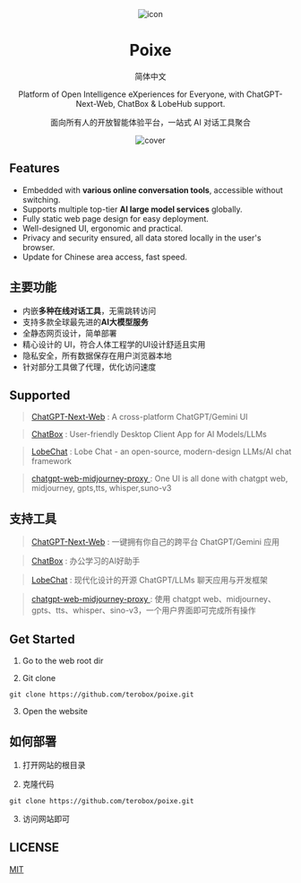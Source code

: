 <div align="center">
<img src="https://gptocean.com/assets/files/2024-06-13/1718256894-536284-poixe-poster-613.png" alt="icon"/>

<h1 align="center">Poixe</h1>

简体中文

Platform of Open Intelligence eXperiences for Everyone, with ChatGPT-Next-Web, ChatBox & LobeHub support.

面向所有人的开放智能体验平台，一站式 AI 对话工具聚合

![cover](https://gptocean.com/assets/files/2024-06-13/1718257496-966666-2024-06-13-134347.png)

</div>

## Features

- Embedded with **various online conversation tools**, accessible without switching.
- Supports multiple top-tier **AI large model services** globally.
- Fully static web page design for easy deployment.
- Well-designed UI, ergonomic and practical.
- Privacy and security ensured, all data stored locally in the user's browser.
- Update for Chinese area access, fast speed.

## 主要功能

- 内嵌**多种在线对话工具**，无需跳转访问
- 支持多款全球最先进的**AI大模型服务**
- 全静态网页设计，简单部署
- 精心设计的 UI，符合人体工程学的UI设计舒适且实用
- 隐私安全，所有数据保存在用户浏览器本地
- 针对部分工具做了代理，优化访问速度

## Supported

> [ChatGPT-Next-Web](https://github.com/ChatGPTNextWeb/ChatGPT-Next-Web/) : A cross-platform ChatGPT/Gemini UI

> [ChatBox](https://github.com/Bin-Huang/chatbox) : User-friendly Desktop Client App for AI Models/LLMs

> [LobeChat](https://github.com/lobehub/lobe-chat) : Lobe Chat - an open-source, modern-design LLMs/AI chat framework

> [chatgpt-web-midjourney-proxy
](https://github.com/Dooy/chatgpt-web-midjourney-proxy) : One UI is all done with chatgpt web, midjourney, gpts,tts, whisper,suno-v3

## 支持工具

> [ChatGPT-Next-Web](https://github.com/ChatGPTNextWeb/ChatGPT-Next-Web/) : 一键拥有你自己的跨平台 ChatGPT/Gemini 应用

> [ChatBox](https://github.com/Bin-Huang/chatbox) : 办公学习的AI好助手

> [LobeChat](https://github.com/lobehub/lobe-chat) : 现代化设计的开源 ChatGPT/LLMs 聊天应用与开发框架

> [chatgpt-web-midjourney-proxy
](https://github.com/lobehub/lobe-chat) : 使用 chatgpt web、midjourney、gpts、tts、whisper、sino-v3，一个用户界面即可完成所有操作


## Get Started

1. Go to the web root dir

2. Git clone

```
git clone https://github.com/terobox/poixe.git
```

3. Open the website


## 如何部署

1. 打开网站的根目录

2. 克隆代码

```
git clone https://github.com/terobox/poixe.git
```

3. 访问网站即可

## LICENSE

[MIT](https://opensource.org/license/mit/)
